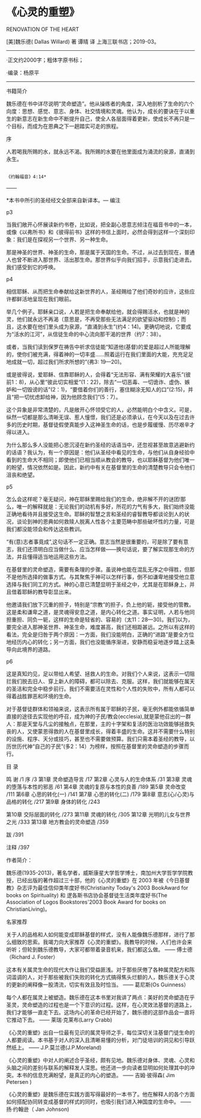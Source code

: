 
# 《心灵的重塑》

RENOVATION OF THE HEART

[美]魏乐德( Dallas Willard) 著 
谭晴 译
上海三联书店；2019-03。



 ---

·正文约2000字；粗体字原书标；

·编录：杨原平

---   



书籍简介

魏乐德在书中详尽说明“灵命塑造”。他从操练者的角度，深入地剖析了生命的六个向度：思想、感觉、意志、身体、社交情境和灵魂。他认为，成长的要诀在于以重生的新意志在新生命中不断提升自己，使全人各层面得着更新，使成长不再只是一个目标，而成为在恩典之下一趟踏实可走的旅程。





序



人若喝我所赐的水，就永远不渴。我所赐的水要在他里面成为涌流的泉源，直涌到永生。

                                                                           《约翰福音》4:14*
——

*本书中所引的圣经经文全部来自新译本。— 编注



p3

当我们敞开心怀展读新约书卷，比如说，把全副心思意志倾注在福音书中的一本，或像《以弗所书》和《彼得前书》这样的书信上面时，必然会得到这样一个深刻印象：我们是在探视另一个世界、另一种生命。


那是神圣的世界、神圣的生命，那是属于天国的生命。不过，从过去到现在，普通人也曾不断进入那世界、活出那生命。那世界似乎向我们招手，示意我们走进去。我们感受到它的呼唤。



p4

相信耶稣、从而把生命奉献给这新世界的人，圣经赐给了他们奇妙的应许，这些应许都鲜活地呈现在我们眼前。


举几个例子。耶稣亲口说，人若是把生命奉献给他，就会得赐活水，也就是神的灵，他们就永远不再渴（意思是，不再受那些无法满足的欲望驱动和控制)；而且，这水要在他们里头成为泉源，“直涌到永生”(约4：14)。更确切地说，它要成为“活水的江河”，从信徒生命的中心流向那干渴的世界（约7：38）。


或者，当我们读到保罗在祷告中祈求信徒能“知道他(基督)的爱是超过人所能理解的，使你们被充满，得着神的一切丰盛……照着运行在我们里面的大能，充充足足地成就一切，超过我们所求所想的”(弗3: 19—20)。


或是彼得说，爱耶稣、信靠耶稣的人，会得着“无法形容、满有荣耀的大喜乐”(彼前1：8)，从心里“彼此切实相爱”(1：22)，除去“一切恶毒、一切诡诈、虚伪、嫉妒和一切毁谤的话”(2：1)，“要借着你们的善行，塞住糊涂无知人的口”(2:15)，并且“把一切忧虑卸给神，因为他顾念我们”(5：7）。


这个异象是非常清楚的，凡是敞开心怀领受它的人，必然能明白个中含义。可是，纵然一切都是那么清晰无误、惹人憧憬，我们还是必须承认，在今天以及在过去许多的历史时期，基督徒假使真能步入这神圣生命的话，也是步履缓慢、历尽艰辛才得以进入。


为什么那么多人没能把心思沉浸在新约圣经的话语当中，还忽视甚至故意逃避新约的话语？我认为，有一个原因是：他们从圣经中看见的生命，与他们从自身经验中看到的生命大不相同；即使他们已相当顺从教会的教导，也以耶稣基督为他们唯一的盼望，情况依然如是。因此，新约中有关在基督里的生命的清楚教导只会令他们沮丧和绝望。



p5

怎么会这样呢？毫无疑问，神在耶稣里赐给我们的生命，绝非解不开的谜团!那么，唯一的解释就是：无论我们的动机有多好，所花的力气有多大，我们始终没能正确地看待并且接受这生命。耶稣的智慧之言和圣经的睿智教导都谈论到人的状况，谈论到神的恩典如何救赎人脱离人性各个主要范畴中那些破坏性的力量，可是我们都没能领会和传达这些教训。


“有(意)志者事竟成”,这句话不一定正确。意志当然是很重要的，可是除了要有意志，我们还须明白应当做什么、应当怎样做——换句话说，要了解实现那生命的方法，并且懂得适当地运用这些方法。


在基督里的灵命塑造，需要有条理的步骤。虽说神也能在混乱无序之中得胜，但那不是他所选择的做事方式。与其聚焦于神可以怎样行事，倒不如谦卑地接受他立意选择与我们同工的方式。神的心意已清楚显明于圣经之中，尤其是在耶稣身上，并且借着耶稣的教导彰显出来。


他邀请我们放下沉重的担子，特别是“宗教”的担子，负上他的轭，接受他的管教。这是柔和谦卑之道，是灵魂得安息之道，是内心转化之道。事实证明，人若与他同担重担、同负一轭，这样的生命是轻省的、容易的（太11：28—30)。我们以为，要完全进入那神圣世界、神圣生命，难度甚高，我们还相距甚远。之所以有这样的看法，完全是归咎于两个原因：一方面，我们没能明白，正确的“进路”是要全方位地经历内心的转化；另一方面，我们也没能循序渐进，安静而稳妥地逐步踏上这条导向此境界的道路。



p6

这是真知灼见，足以带给人希望、拯救人的生命。对我们个人来说，这表示一切阻拦我们脱去旧人、穿上新人的障碍，都可以除去、克服。这样，我们就能够在属天的圣洁和完全中稳步前行。我们不需要活在灵性和个人性的失败中，所有人都可以得着战胜罪恶和环境的生命。


对于基督徒群体和领袖来说，这表示所有属于耶稣的子民，毫无例外都能依循简单直接的途径去实现他的呼召，成为神的子民/教会(ecclesia),就是蒙他召出的一群人：那是天堂与凡尘的接触点，在那里，主的十字架和复活的医治功效能够拯救失丧的人，又使蒙恩得救的人在基督里成长，得着丰盛的生命。这并不需要什么特别的设施、程序、天分或技巧，甚至也不需要做预算。我们只需本着圣经的教导，以历世历代神“自己的子民”(多2：14）为榜样，按照在基督里的灵命塑造的步骤而行。




目 录



鸣 谢  /1
序  /3
第1章 灵命塑造导言  /17
第2章 心灵与人的生命体系  /31
第3章 灵魂的堕落与本性的邪恶  /61
第4章 灵魂的复原与本性的良善  /189
第5章 灵命改变  /111
第6章 心思的转化(一)  /141
第7章 心思的转化(二)  /179
第8章 意志(心/心灵)与品格的转化  /217
第9章 身体的转化  /243


第10章 交际层面的转化  /273
第11章 灵魂的转化 /305
第12章 光明的儿女与世界之光  /333
第13章 地方教会的灵命塑造  /359


跋 /391


注释 /397





作者简介：

魏乐德(1935-2013)，著名学者，威斯康星大学哲学博士，南加州大学哲学学院教授，已经出版的著作超过三十部，他的《心灵的重塑》在 2003 年被《今日基督教》杂志评为最佳信仰类年度好书(Christianity Today's 2003 BookAward for books on Spirituality) 和 逻各斯书店协会基督徒生活类年度好书(The Association of Logos Bookstores'2003 Book Award for books on ChristianLiving)。


名家推荐



关于人的品格和人如何能变成耶稣基督的样式，没有人能像魏乐德那样，进行了那么细致的思索。我竭力向大家推荐《心灵的重塑》。我教导的时候，人们也许会来听听；但轮到魏乐德教导，大家可都带着录音机来，我们都这么做。
—— 傅士德（Richard J. Foster）



这本有关属灵生命的现代大作让我们受益匪浅。对于那些厌倦了各种属灵配方和陈词滥调的人，对于那些被我们失败的转化方式搞得焦头烂额的人，魏乐德关于心灵的更新的阐释像一股清流，切实有效且及时恰当。
—— 葛尼斯(Os Guinness）


每个人都在属灵上被塑造。魏乐德在这本书里对我讲了两点：美好的灵命塑造在乎圣灵，灵命塑造的过程也是一个下意识的过程。这样，在心灵效法基督的道路上，我们才能够一直走下去。这场内心的革命已经开始了，魏乐德的这部作品会一直将它推动下去。
—— 莱瑞·克莱布(Larry Crabb)


《心灵的重塑》出自一位最有见识的属灵导师之手，每位深切关注基督门徒生命的人都要阅读。本书基于对人的深入且清晰易懂的分析，对门徒培训的洞见和引导跃然纸上。
—— J.P.莫兰德(J.P.Moreland)


《心灵的重塑》中对人的阐述合乎圣经，颇有见地。魏乐德对身体、灵魂、心灵和头脑之间的差别与联系的解释发人深思。他还进一步向读者显明如何处理其中的冲突。本书的信息充满盼望，是真正的内心的塑造。
—— 吉姆·彼得森( Jim Petersen )


《心灵的重塑》是魏乐德在实践方面写得最好的一本书了。他在解释人的各个方面如何搭配协同转变成基督的样式的同时，也吸引我们进入神国度的生命中。
——扬·约翰逊（ Jan Johnson)
